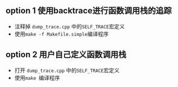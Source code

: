## option 1 使用backtrace进行函数调用栈的追踪
* 注释掉 `dump_trace.cpp` 中的`SELF_TRACE`宏定义
* 使用`make -f Makefile.simple`编译程序

## option 2 用户自己定义函数调用栈
* 打开 `dump_trace.cpp` 中的`SELF_TRACE`宏定义
* 使用`make `编译程序
